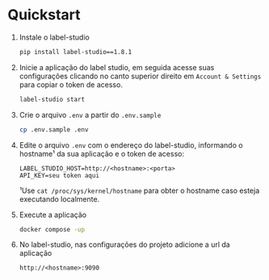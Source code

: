 # Quickstart


1. Instale o label-studio
    ```sh
    pip install label-studio==1.8.1
    ```

2. Inicie a aplicação do label studio, em seguida acesse suas configurações clicando no canto superior direito em `Account & Settings` para copiar o token de acesso.
    ```sh
    label-studio start
    ```
3. Crie o arquivo `.env` a partir do `.env.sample`
    ```sh
    cp .env.sample .env
    ```
4. Edite o arquivo `.env` com o endereço do label-studio, informando o hostname¹ da sua aplicação e o token de acesso:
    ```
    LABEL_STUDIO_HOST=http://<hostname>:<porta>
    API_KEY=seu token aqui
    ```
    ¹Use `cat /proc/sys/kernel/hostname` para obter o hostname caso esteja executando localmente.

5. Execute a aplicação

    ```sh
    docker compose -up
    ```
6. No label-studio, nas configurações do projeto adicione a url da aplicação
    ```
    http://<hostname>:9090
    ```